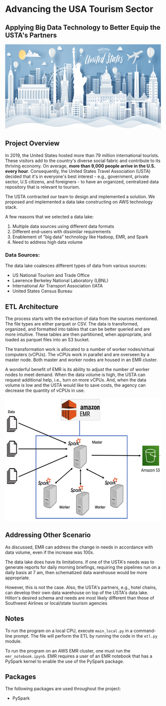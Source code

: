 # Advancing the USA Tourism Sector
## Applying Big Data Technology to Better Equip the USTA's Partners

<img src="https://github.com/Morgan-Sell/usa-tourism-etl/blob/main/img/main_tourism.jpeg" width="850" height="275">

## Project Overview

In 2019, the United States hosted more than 79 million international tourists. These visitors add to the country's diverse social fabric and contribute to its thriving economy. On average, **more than 9,000 people arrive in the U.S. every hour**. Consequently, the United States Travel Association (USTA) decided that it's in everyone's best interest - e.g., government, private sector, U.S citizens, and foreigners - to have an organized, centralized data repository that is relevant to tourism.

The USTA contracted our team to design and implemented a solution. We proposed and implemented a data lake constructing on AWS technology stack. 

A few reasons that we selected a data lake:
1. Multiple data sources using different data formats
2. Different end-users with dissimilar requirements
3. Enablement of "big data" technology like Hadoop, EMR, and Spark
4. Need to address high data volume


### Data Sources:

The data lake coalesces different types of data from various sources:
- US National Tourism and Trade Office 
- Lawrence Berkeley National Laboratory (LBNL)
- International Air Transport Association (IATA
- United States Census Bureau


## ETL Architecture

The process starts with the extraction of data from the sources mentioned. The file types are either parquet or CSV. The data is transformed, organized, and formatted into tables that can be better queried and are more intuitive. These tables are then partitioned, when appropriate, and loaded as parquet files into an S3 bucket.

The transformation work is allocated to a number of worker nodes/virtual computers (vCPUs). The vCPUs work in parallel and are overseen by a master node. Both master and worker nodes are housed in an EMR cluster. 

A wonderful benefit of EMR is its ability to adjust the number of worker nodes to meet demand. When the data volume is high, the USTA can request additional help, i.e., turn on more vCPUs. And, when the data volume is low and the USTA would like to save costs, the agency can decrease the quantity of vCPUs in use.


<img src="https://github.com/Morgan-Sell/usa-tourism-etl/blob/main/img/aws_flow.jpg" width="600" height="400" class="center">



## Addressing Other Scenario

As discussed, EMR can address the change in needs in accordance with data volume, even if the increase was 100x. 

The data lake does have its limitations. If one of the USTA's needs was to generate reports for daily morning briefings, requiring the pipelines run on a daily basis at 7 am, then schematized data warehouse would be more appropriate.

However, this is not the case. Also, the USTA's partners, e.g., hotel chains, can develop their own data warehouse on top of the USTA's data lake. Hilton's desired schema and needs are most likely different than those of Southwest Airlines or local/state tourism agencies


## Notes
To run the program on a local CPU, execute `main_local.py` in a command-line prompt. The file will perform the ETL by running the code in the `etl.py` module.

To run the program on an AWS EMR cluster, one must run the `emr_notebook.ipynb`. EMR requires a user of an EMR notebook that has a PySpark kernel to enable the use of the PySpark package.

## Packages
The following packages are used throughout the project:
- PySpark
